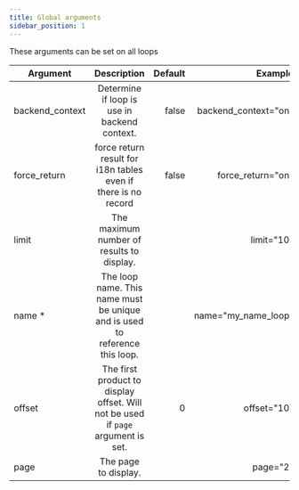 ```yaml
---
title: Global arguments
sidebar_position: 1
---
```


These arguments can be set on all loops

| Argument | Description | Default | Example |
| ------------- |:-------------:|-------------:|-------------:|
| backend_context      | Determine if loop is use in backend context. | false | backend_context="on" |
| force_return    | force return result for i18n tables even if there is no record | false | force_return="on" |
| limit  | The maximum number of results to display. | | limit="10" |
| name *  | The loop name. This name must be unique and is used to reference this loop. | | name="my_name_loop" |
| offset  |The first product to display offset. Will not be used if `page` argument is set. | 0 | offset="10" |
| page  | The page to display. | | page="2" |